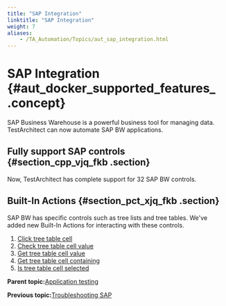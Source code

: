 ```yaml
--- 
title: "SAP Integration"
linktitle: "SAP Integration"
weight: 7
aliases: 
    - /TA_Automation/Topics/aut_sap_integration.html
---
```

# SAP Integration {#aut_docker_supported_features_ .concept}

SAP Business Warehouse is a powerful business tool for managing data. TestArchitect can now automate SAP BW applications.

## Fully support SAP controls {#section_cpp_vjq_fkb .section}

Now, TestArchitect has complete support for 32 SAP BW controls.

## Built-In Actions {#section_pct_xjq_fkb .section}

SAP BW has specific controls such as tree lists and tree tables. We've added new Built-In Actions for interacting with these controls.

1.  [Click tree table cell](bia_click_tree_table_cell.md#)
2.  [Check tree table cell value](bia_check_tree_table_cell_value.md#)
3.  [Get tree table cell value](bia_get_tree_table_cell_value.md#)
4.  [Get tree table cell containing](bia_get_tree_table_cell_containing.md#)
5.  [Is tree table cell selected](bia_is_tree_table_cell_selected.md#)

**Parent topic:**[Application testing](../../TA_Automation/Topics/aut_app_testing.html)

**Previous topic:**[Troubleshooting SAP](../../TA_Automation/Topics/aut_SAP.html)

